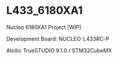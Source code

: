 # L433_6180XA1
Nucleo 6180XA1 Project [WIP]

Development Board: NUCLEO-L433RC-P

Atollic TrueSTUDIO 9.1.0 / STM32CubeMX
